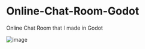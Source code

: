 # Online-Chat-Room-Godot
Online Chat Room that I made in Godot

![image](https://github.com/user-attachments/assets/d0fa045d-c306-481f-9193-a2e357bd814b)
